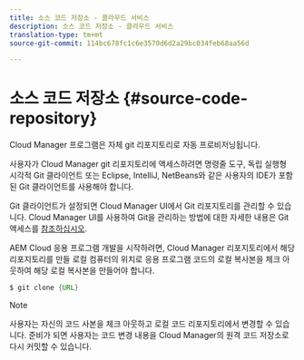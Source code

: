 ```yaml
---
title: 소스 코드 저장소 - 클라우드 서비스
description: 소스 코드 저장소 - 클라우드 서비스
translation-type: tm+mt
source-git-commit: 114bc678fc1c6e3570d6d2a29bc034feb68aa56d

---
```



# 소스 코드 저장소 {#source-code-repository}

Cloud Manager 프로그램은 자체 git 리포지토리로 자동 프로비저닝됩니다.

사용자가 Cloud Manager git 리포지토리에 액세스하려면 명령줄 도구, 독립 실행형 시각적 Git 클라이언트 또는 Eclipse, IntelliJ, NetBeans와 같은 사용자의 IDE가 포함된 Git 클라이언트를 사용해야 합니다.

Git 클라이언트가 설정되면 Cloud Manager UI에서 Git 리포지토리를 관리할 수 있습니다. Cloud Manager UI를 사용하여 Git을 관리하는 방법에 대한 자세한 내용은 Git 액세스를 [참조하십시오](/help/implementing/cloud-manager/accessing-git.md).

AEM Cloud 응용 프로그램 개발을 시작하려면, Cloud Manager 리포지토리에서 해당 리포지토리를 만들 로컬 컴퓨터의 위치로 응용 프로그램 코드의 로컬 복사본을 체크 아웃하여 해당 로컬 복사본을 만들어야 합니다.

```java
$ git clone {URL}
```

>[!NOTE]
>
> 사용자는 자신의 코드 사본을 체크 아웃하고 로컬 코드 리포지토리에서 변경할 수 있습니다. 준비가 되면 사용자는 코드 변경 내용을 Cloud Manager의 원격 코드 저장소로 다시 커밋할 수 있습니다.
